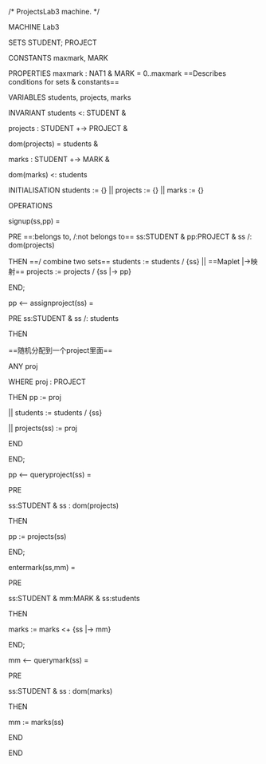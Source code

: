 /* ProjectsLab3 machine. */

MACHINE Lab3

  

SETS STUDENT; PROJECT

  

CONSTANTS maxmark, MARK

  

PROPERTIES maxmark : NAT1 & MARK = 0..maxmark 
==Describes conditions for sets & constants==
  

VARIABLES students, projects, marks

  

INVARIANT students <: STUDENT &

projects : STUDENT +-> PROJECT &

dom(projects) = students &

marks : STUDENT +-> MARK &

dom(marks) <: students

  

INITIALISATION students := {} || projects := {} || marks := {}

  

OPERATIONS

signup(ss,pp) =

PRE
==:belongs to, /:not belongs to== 
ss:STUDENT & pp:PROJECT & ss /: dom(projects)

THEN
==\/ combine two sets==
students := students \/ {ss} ||
==Maplet |->映射==
projects := projects \/ {ss |-> pp}

END;

  

pp <-- assignproject(ss) =

PRE ss:STUDENT & ss /: students

THEN

==随机分配到一个project里面==

ANY proj

WHERE proj : PROJECT

THEN pp := proj

|| students := students \/ {ss}

|| projects(ss) := proj

END

END;

  

pp <-- queryproject(ss) =

PRE

ss:STUDENT & ss : dom(projects)

THEN

pp := projects(ss)

END;

  

entermark(ss,mm) =

PRE

ss:STUDENT & mm:MARK & ss:students

THEN

marks := marks <+ {ss |-> mm}

END;

  

mm <-- querymark(ss) =

PRE

ss:STUDENT & ss : dom(marks)

THEN

mm := marks(ss)

END

  

  

END